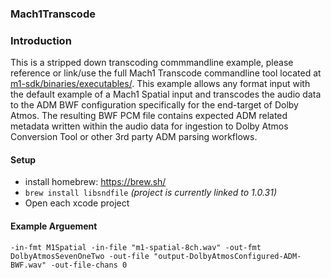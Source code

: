 ### Mach1Transcode 

### Introduction
This is a stripped down transcoding commmandline example, please reference or link/use the full Mach1 Transcode commandline tool located at [m1-sdk/binaries/executables/](https://github.com/Mach1Studios/m1-sdk/tree/master/binaries/executables). This example allows any format input with the default example of a Mach1 Spatial input and transcodes the audio data to the ADM BWF configuration specifically for the end-target of Dolby Atmos. The resulting BWF PCM file contains expected ADM related metadata written within the audio data for ingestion to Dolby Atmos Conversion Tool or other 3rd party ADM parsing workflows.

#### Setup
 - install homebrew: https://brew.sh/
 - `brew install libsndfile` _(project is currently linked to 1.0.31)_
 - Open each xcode project

#### Example Arguement
`-in-fmt M1Spatial -in-file "m1-spatial-8ch.wav" -out-fmt DolbyAtmosSevenOneTwo -out-file "output-DolbyAtmosConfigured-ADM-BWF.wav" -out-file-chans 0`

